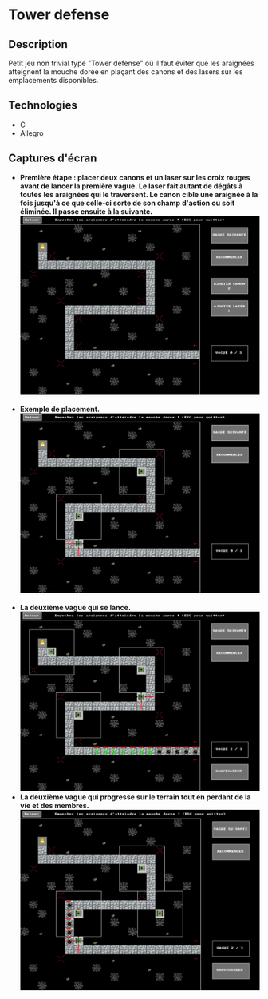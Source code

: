# Tower defense
## Description
Petit jeu non trivial type "Tower defense" où il faut éviter que les araignées atteignent la mouche dorée en plaçant des canons et des lasers sur 
les emplacements disponibles.
## Technologies
* C
* Allegro
## Captures d'écran
* <b>Première étape : placer deux canons et un laser sur les croix rouges avant de lancer la première vague. 
Le laser fait autant de dégâts à toutes les araignées qui le traversent.
Le canon cible une araignée à la fois jusqu'à ce que celle-ci sorte de son champ d'action ou soit éliminée. Il passe ensuite à la suivante.</b><br/>
![alt text](https://github.com/Paulcou/projets-ecole/blob/main/images/TowerDefStep1.PNG?raw=true "Step 1")<br/><br/>
* <b>Exemple de placement.</b><br/>
![alt text](https://github.com/Paulcou/projets-ecole/blob/main/images/TowerDefStep2.PNG?raw=true "Step 2")<br/><br/>
* <b>La deuxième vague qui se lance.</b><br/>
![alt text](https://github.com/Paulcou/projets-ecole/blob/main/images/TowerDefStep4.PNG?raw=true "Statistiques")<br/>
* <b>La deuxième vague qui progresse sur le terrain tout en perdant de la vie et des membres.</b><br/>
![alt text](https://github.com/Paulcou/projets-ecole/blob/main/images/TowerDefStep3.png?raw=true "Statistiques")<br/>
